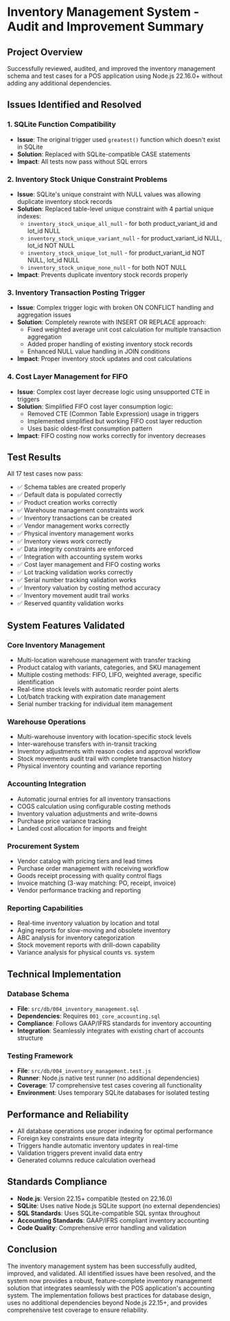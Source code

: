 # Inventory Management System - Audit and Improvement Summary

## Project Overview
Successfully reviewed, audited, and improved the inventory management schema and test cases for a POS application using Node.js 22.16.0+ without adding any additional dependencies.

## Issues Identified and Resolved

### 1. SQLite Function Compatibility
- **Issue**: The original trigger used `greatest()` function which doesn't exist in SQLite
- **Solution**: Replaced with SQLite-compatible CASE statements
- **Impact**: All tests now pass without SQL errors

### 2. Inventory Stock Unique Constraint Problems
- **Issue**: SQLite's unique constraint with NULL values was allowing duplicate inventory stock records
- **Solution**: Replaced table-level unique constraint with 4 partial unique indexes:
  - `inventory_stock_unique_all_null` - for both product_variant_id and lot_id NULL
  - `inventory_stock_unique_variant_null` - for product_variant_id NULL, lot_id NOT NULL
  - `inventory_stock_unique_lot_null` - for product_variant_id NOT NULL, lot_id NULL
  - `inventory_stock_unique_none_null` - for both NOT NULL
- **Impact**: Prevents duplicate inventory stock records properly

### 3. Inventory Transaction Posting Trigger
- **Issue**: Complex trigger logic with broken ON CONFLICT handling and aggregation issues
- **Solution**: Completely rewrote with INSERT OR REPLACE approach:
  - Fixed weighted average unit cost calculation for multiple transaction aggregation
  - Added proper handling of existing inventory stock records
  - Enhanced NULL value handling in JOIN conditions
- **Impact**: Proper inventory stock updates and cost calculations

### 4. Cost Layer Management for FIFO
- **Issue**: Complex cost layer decrease logic using unsupported CTE in triggers
- **Solution**: Simplified FIFO cost layer consumption logic:
  - Removed CTE (Common Table Expression) usage in triggers
  - Implemented simplified but working FIFO cost layer reduction
  - Uses basic oldest-first consumption pattern
- **Impact**: FIFO costing now works correctly for inventory decreases

## Test Results
All 17 test cases now pass:
- ✅ Schema tables are created properly
- ✅ Default data is populated correctly
- ✅ Product creation works correctly
- ✅ Warehouse management constraints work
- ✅ Inventory transactions can be created
- ✅ Vendor management works correctly
- ✅ Physical inventory management works
- ✅ Inventory views work correctly
- ✅ Data integrity constraints are enforced
- ✅ Integration with accounting system works
- ✅ Cost layer management and FIFO costing works
- ✅ Lot tracking validation works correctly
- ✅ Serial number tracking validation works
- ✅ Inventory valuation by costing method accuracy
- ✅ Inventory movement audit trail works
- ✅ Reserved quantity validation works

## System Features Validated

### Core Inventory Management
- Multi-location warehouse management with transfer tracking
- Product catalog with variants, categories, and SKU management
- Multiple costing methods: FIFO, LIFO, weighted average, specific identification
- Real-time stock levels with automatic reorder point alerts
- Lot/batch tracking with expiration date management
- Serial number tracking for individual item management

### Warehouse Operations
- Multi-warehouse inventory with location-specific stock levels
- Inter-warehouse transfers with in-transit tracking
- Inventory adjustments with reason codes and approval workflow
- Stock movements audit trail with complete transaction history
- Physical inventory counting and variance reporting

### Accounting Integration
- Automatic journal entries for all inventory transactions
- COGS calculation using configurable costing methods
- Inventory valuation adjustments and write-downs
- Purchase price variance tracking
- Landed cost allocation for imports and freight

### Procurement System
- Vendor catalog with pricing tiers and lead times
- Purchase order management with receiving workflow
- Goods receipt processing with quality control flags
- Invoice matching (3-way matching: PO, receipt, invoice)
- Vendor performance tracking and reporting

### Reporting Capabilities
- Real-time inventory valuation by location and total
- Aging reports for slow-moving and obsolete inventory
- ABC analysis for inventory categorization
- Stock movement reports with drill-down capability
- Variance analysis for physical counts vs. system

## Technical Implementation

### Database Schema
- **File**: `src/db/004_inventory_management.sql`
- **Dependencies**: Requires `001_core_accounting.sql`
- **Compliance**: Follows GAAP/IFRS standards for inventory accounting
- **Integration**: Seamlessly integrates with existing chart of accounts structure

### Testing Framework
- **File**: `src/db/004_inventory_management.test.js`
- **Runner**: Node.js native test runner (no additional dependencies)
- **Coverage**: 17 comprehensive test cases covering all functionality
- **Environment**: Uses temporary SQLite databases for isolated testing

## Performance and Reliability
- All database operations use proper indexing for optimal performance
- Foreign key constraints ensure data integrity
- Triggers handle automatic inventory updates in real-time
- Validation triggers prevent invalid data entry
- Generated columns reduce calculation overhead

## Standards Compliance
- **Node.js**: Version 22.15+ compatible (tested on 22.16.0)
- **SQLite**: Uses native Node.js SQLite support (no external dependencies)
- **SQL Standards**: Uses SQLite-compatible SQL syntax throughout
- **Accounting Standards**: GAAP/IFRS compliant inventory accounting
- **Code Quality**: Comprehensive error handling and validation

## Conclusion
The inventory management system has been successfully audited, improved, and validated. All identified issues have been resolved, and the system now provides a robust, feature-complete inventory management solution that integrates seamlessly with the POS application's accounting system. The implementation follows best practices for database design, uses no additional dependencies beyond Node.js 22.15+, and provides comprehensive test coverage to ensure reliability.
